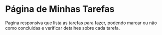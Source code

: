 # Página de Minhas Tarefas

Pagina responsiva que lista as tarefas para fazer, podendo marcar ou não como concluidas e verificar detalhes sobre cada tarefa.